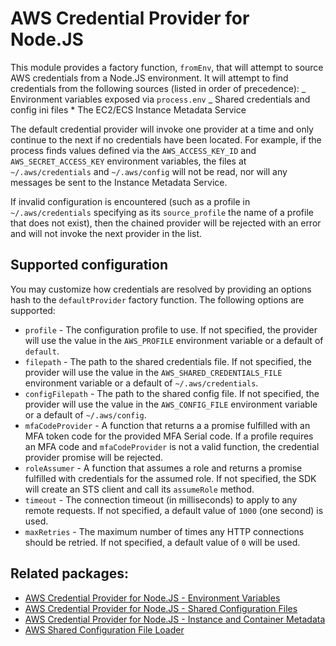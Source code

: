 # AWS Credential Provider for Node.JS

This module provides a factory function, `fromEnv`, that will attempt to source
AWS credentials from a Node.JS environment. It will attempt to find credentials
from the following sources (listed in order of precedence):
_ Environment variables exposed via `process.env`
_ Shared credentials and config ini files \* The EC2/ECS Instance Metadata Service
  
The default credential provider will invoke one provider at a time and only
continue to the next if no credentials have been located. For example, if the
process finds values defined via the `AWS_ACCESS_KEY_ID` and
`AWS_SECRET_ACCESS_KEY` environment variables, the files at `~/.aws/credentials`
and `~/.aws/config` will not be read, nor will any messages be sent to the
Instance Metadata Service.

If invalid configuration is encountered (such as a profile in
`~/.aws/credentials` specifying as its `source_profile` the name of a profile
that does not exist), then the chained provider will be rejected with an error
and will not invoke the next provider in the list.

## Supported configuration

You may customize how credentials are resolved by providing an options hash to
the `defaultProvider` factory function. The following options are
supported:

- `profile` - The configuration profile to use. If not specified, the provider
  will use the value in the `AWS_PROFILE` environment variable or a default of
  `default`.
- `filepath` - The path to the shared credentials file. If not specified, the
  provider will use the value in the `AWS_SHARED_CREDENTIALS_FILE` environment
  variable or a default of `~/.aws/credentials`.
- `configFilepath` - The path to the shared config file. If not specified, the
  provider will use the value in the `AWS_CONFIG_FILE` environment variable or a
  default of `~/.aws/config`.
- `mfaCodeProvider` - A function that returns a a promise fulfilled with an
  MFA token code for the provided MFA Serial code. If a profile requires an MFA
  code and `mfaCodeProvider` is not a valid function, the credential provider
  promise will be rejected.
- `roleAssumer` - A function that assumes a role and returns a promise
  fulfilled with credentials for the assumed role. If not specified, the SDK
  will create an STS client and call its `assumeRole` method.
- `timeout` - The connection timeout (in milliseconds) to apply to any remote
  requests. If not specified, a default value of `1000` (one second) is used.
- `maxRetries` - The maximum number of times any HTTP connections should be
  retried. If not specified, a default value of `0` will be used.

## Related packages:

- [AWS Credential Provider for Node.JS - Environment Variables](../credential-provider-env)
- [AWS Credential Provider for Node.JS - Shared Configuration Files](../credential-provider-ini)
- [AWS Credential Provider for Node.JS - Instance and Container Metadata](../credential-provider-imds)
- [AWS Shared Configuration File Loader](../shared-ini-file-loader)
